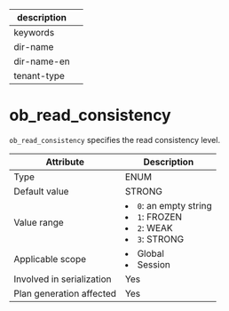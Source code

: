 |description||
|---|---|
|keywords||
|dir-name||
|dir-name-en||
|tenant-type||

# ob_read_consistency

`ob_read_consistency` specifies the read consistency level.

| **Attribute** | **Description** |
|----------|-------------------------------------------------------------------------------------------------------------------------------------------------------------------------------------------------------|
| Type | ENUM |
| Default value | STRONG |
| Value range | <li> `0`: an empty string   <li> `1`: FROZEN   <li> `2`: WEAK   <li> `3`: STRONG |
| Applicable scope | <li> Global   <li> Session |
| Involved in serialization | Yes |
| Plan generation affected | Yes |
